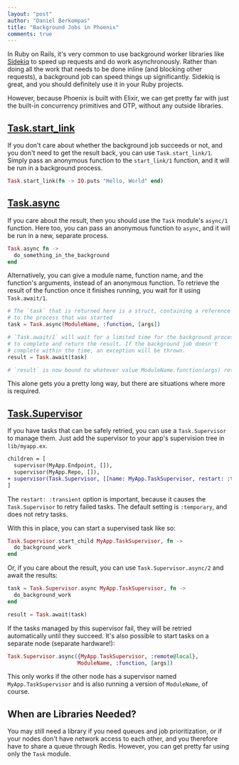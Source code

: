 ```yaml
---
layout: "post"
author: "Daniel Berkompas"
title: "Background Jobs in Phoenix"
comments: true
---
```


In Ruby on Rails, it's very common to use background worker libraries like [Sidekiq][sidekiq] to speed up requests and do work asynchronously. Rather than doing all the work that needs to be done inline (and blocking other requests), a background job can speed things up significantly. Sidekiq is great, and you should definitely use it in your Ruby projects.

However, because Phoenix is built with Elixir, we can get pretty far with just the built-in concurrency primitives and OTP, without any outside libraries.

## [Task.start_link](http://elixir-lang.org/docs/stable/elixir/Task.html)

If you don't care about whether the background job succeeds or not, and you don't need to get the result back, you can use `Task.start_link/1`. Simply pass an anonymous function to the `start_link/1` function, and it will be run in a background process.

```elixir
Task.start_link(fn -> IO.puts "Hello, World" end)
```

## [Task.async](https://elixir-lang.org/docs/stable/elixir/Task.html)

If you care about the result, then you should use the `Task` module's `async/1` function. Here too, you can pass an anonymous function to `async`, and it will be run in a new, separate process.

```elixir
Task.async fn ->
  do_something_in_the_background
end
```

Alternatively, you can give a module name, function name, and the function's arguments, instead of an anonymous function. To retrieve the result of the function once it finishes running, you wait for it using `Task.await/1`.

```elixir
# The `task` that is returned here is a struct, containing a reference
# to the process that was started
task = Task.async(ModuleName, :function, [args])

# `Task.await/1` will wait for a limited time for the background process
# to complete and return the result. If the background job doesn't
# complete within the time, an exception will be thrown.
result = Task.await(task)

# `result` is now bound to whatever value ModuleName.function(args) returns
```

This alone gets you a pretty long way, but there are situations where more is required.

## [Task.Supervisor](http://elixir-lang.org/docs/stable/elixir/GenServer.html)

If you have tasks that can be safely retried, you can use a `Task.Supervisor` to manage them. Just add the supervisor to your app's supervision tree in `lib/myapp.ex`.

```diff
children = [
  supervisor(MyApp.Endpoint, []),
  supervisor(MyApp.Repo, []),
+ supervisor(Task.Supervisor, [[name: MyApp.TaskSupervisor, restart: :transient]])
]
```

The `restart: :transient` option is important, because it causes the `Task.Supervisor` to retry failed tasks. The default setting is `:temporary`, and does not retry tasks.

With this in place, you can start a supervised task like so:

```elixir
Task.Supervisor.start_child MyApp.TaskSupervisor, fn ->
  do_background_work
end
```

Or, if you care about the result, you can use `Task.Supervisor.async/2` and await the results:

```elixir
task = Task.Supervisor.async MyApp.TaskSupervisor, fn ->
  do_background_work
end

result = Task.await(task)
```

If the tasks managed by this supervisor fail, they will be retried automatically until they succeed. It's also possible to start tasks on a separate node (separate hardware!):

```elixir
Task.Supervisor.async({MyApp.TaskSupervisor, :remote@local},
                      ModuleName, :function, [args])
```

This only works if the other node has a supervisor named `MyApp.TaskSupervisor` and is also running a version of `ModuleName`, of course.

## When are Libraries Needed?

You may still need a library if you need queues and job prioritization, or if your nodes don't have network access to each other, and you therefore have to share a queue through Redis. However, you can get pretty far using only the `Task` module.

[sidekiq]: http://sidekiq.org/
